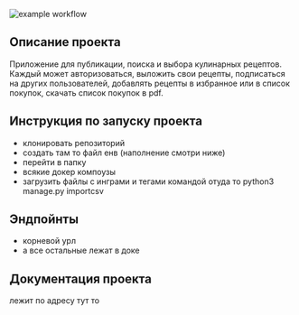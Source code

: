 ![example workflow](https://github.com/kasaress/foodgram-project-react/actions/workflows/foodgram_workflow.yaml/badge.svg)

## Описание проекта
Приложение для публикации, поиска и выбора кулинарных рецептов. Каждый может авторизоваться, выложить свои рецепты, подписаться на других пользователей, добавлять 
рецепты в избранное или в список покупок, скачать список покупок в pdf.

## Инструкция по запуску проекта
- клонировать репозиторий
- создать там то файл енв (наполнение смотри ниже)
- перейти в папку
- всякие докер компоузы 
- загрузить файлы с инграми и тегами командой отуда то python3 manage.py importcsv
## Эндпойнты
- корневой урл
- а все остальные лежат в доке 

## Документация проекта
лежит по адресу тут то

